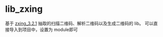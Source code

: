# lib_zxing
基于 [zxing_3.2.1](https://github.com/zxing/zxing) 抽取的扫描二维码、解析二维码以及生成二维码的 lib。
可以直接导入到项目中，设置为 module即可

